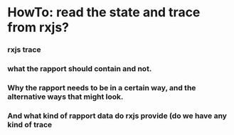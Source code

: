 # HowTo: read the state and trace from rxjs?


### rxjs trace




### what the rapport should contain and not.

### Why the rapport needs to be in a certain way, and the alternative ways that might look.

### And what kind of rapport data do rxjs provide (do we have any kind of trace